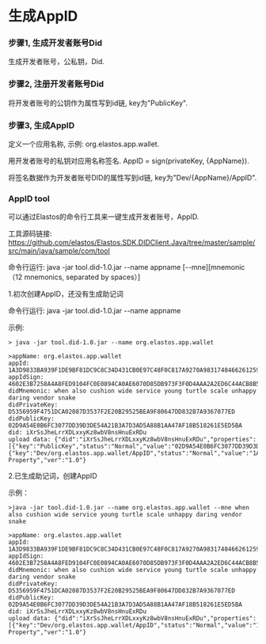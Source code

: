 # 生成AppID

### 步骤1, 生成开发者账号Did

生成开发者账号，公私钥，Did.

### 步骤2, 注册开发者账号Did

将开发者账号的公钥作为属性写到id链, key为"PublicKey".

### 步骤3, 生成AppID

定义一个应用名称, 示例: org.elastos.app.wallet.

用开发者账号的私钥对应用名称签名. AppID = sign(privateKey, {AppName}).

将签名数据作为开发者账号DID的属性写到id链, key为"Dev/{AppName}/AppID".

### AppID tool

可以通过Elastos的命令行工具来一键生成开发者账号，AppID.

工具源码链接: <https://github.com/elastos/Elastos.SDK.DIDClient.Java/tree/master/sample/src/main/java/sample/com/tool>

命令行运行: java -jar tool.did-1.0.jar --name appname [--mne][mnemonic（12 mnemonics, separated by spaces）]

1.初次创建AppID，还没有生成助记词

命令行运行:  java -jar tool.did-1.0.jar --name appname

示例:
```
> java -jar tool.did-1.0.jar --name org.elastos.app.wallet

>appName: org.elastos.app.wallet
appId: 1A3D9833BA939F1DE9BF81DC9C8C34D431CB0E97C48F0C817A9270A98317484662612598DF1A5970550DAAA097CB6369AB670B28283813FED73DF3209428A538
appIdSign: 4602E3B7258A4A8FED9104FC0E0894CA0AE6070D85DB973F3F0D4AAA2A2ED6C44ACB8B5368687D10EAB29BF336EDC638D3F20B24CC1F60C0C384D9B68CC36ABB
didMnemonic: when also cushion wide service young turtle scale unhappy daring vendor snake
didPrivateKey: D5356959F4751DCA02087D3537F2E20B29525BEA9F80647DD832B7A9367077ED
didPublicKey: 02D9A54E0B6FC3077DD39D3DE54A21B3A7D3AD5A88B1AA47AF18B518261E5ED5BA
did: iXrSsJheLrrXDLxxyKz8wbV8nsHnuExRDu
upload data: {"did":"iXrSsJheLrrXDLxxyKz8wbV8nsHnuExRDu","properties":[{"key":"PublicKey","status":"Normal","value":"02D9A54E0B6FC3077DD39D3DE54A21B3A7D3AD5A88B1AA47AF18B518261E5ED5BA"},{"key":"Dev/org.elastos.app.wallet/AppID","status":"Normal","value":"1A3D9833BA939F1DE9BF81DC9C8C34D431CB0E97C48F0C817A9270A98317484662612598DF1A5970550DAAA097CB6369AB670B28283813FED73DF3209428A538"}],"status":"Normal","tag":"DID Property","ver":"1.0"}
```

2.已生成助记词，创建AppID

示例：
```
>java -jar tool.did-1.0.jar --name org.elastos.app.wallet --mne when also cushion wide service young turtle scale unhappy daring vendor snake

>appName: org.elastos.app.wallet
appId: 1A3D9833BA939F1DE9BF81DC9C8C34D431CB0E97C48F0C817A9270A98317484662612598DF1A5970550DAAA097CB6369AB670B28283813FED73DF3209428A538
appIdSign: 4602E3B7258A4A8FED9104FC0E0894CA0AE6070D85DB973F3F0D4AAA2A2ED6C44ACB8B5368687D10EAB29BF336EDC638D3F20B24CC1F60C0C384D9B68CC36ABB
didMnemonic: when also cushion wide service young turtle scale unhappy daring vendor snake
didPrivateKey: D5356959F4751DCA02087D3537F2E20B29525BEA9F80647DD832B7A9367077ED
didPublicKey: 02D9A54E0B6FC3077DD39D3DE54A21B3A7D3AD5A88B1AA47AF18B518261E5ED5BA
did: iXrSsJheLrrXDLxxyKz8wbV8nsHnuExRDu
upload data: {"did":"iXrSsJheLrrXDLxxyKz8wbV8nsHnuExRDu","properties":[{"key":"Dev/org.elastos.app.wallet/AppID","status":"Normal","value":"1A3D9833BA939F1DE9BF81DC9C8C34D431CB0E97C48F0C817A9270A98317484662612598DF1A5970550DAAA097CB6369AB670B28283813FED73DF3209428A538"}],"status":"Normal","tag":"DID Property","ver":"1.0"}
```
